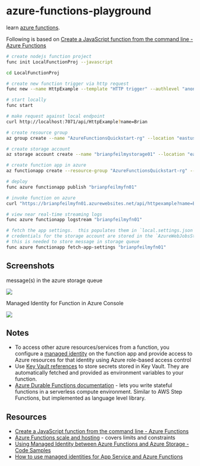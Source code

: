 # azure-functions-playground

learn [azure functions](https://docs.microsoft.com/en-us/azure/azure-functions).

Following is based on [Create a JavaScript function from the command line - Azure Functions](https://docs.microsoft.com/en-us/azure/azure-functions/create-first-function-cli-node?tabs=azure-cli%2Cbrowser)

```sh
# create nodejs function project
func init LocalFunctionProj --javascript

cd LocalFunctionProj

# create new function trigger via http request
func new --name HttpExample --template "HTTP trigger" --authlevel "anonymous"

# start locally
func start

# make request against local endpoint
curl http://localhost:7071/api/HttpExample?name=Brian

# create resource group
az group create --name "AzureFunctionsQuickstart-rg" --location "eastus"

# create storage account
az storage account create --name "brianpfeilmystorage01" --location "eastus" --resource-group "AzureFunctionsQuickstart-rg" --sku "Standard_LRS"

# create function app in azure
az functionapp create --resource-group "AzureFunctionsQuickstart-rg" --consumption-plan-location "eastus" --runtime "node" --runtime-version 12 --functions-version 3 --name "brianpfeilmyfn01" --storage-account "brianpfeilmystorage01"

# deploy
func azure functionapp publish "brianpfeilmyfn01"

# invoke function on azure
curl "https://brianpfeilmyfn01.azurewebsites.net/api/httpexample?name=Brianv2"

# view near real-time streaming logs
func azure functionapp logstream "brianpfeilmyfn01"

# fetch the app settings.  this populates them in `local.settings.json`
# credentials for the storage account are stored in the `AzureWebJobsStorage` property
# this is needed to store message in storage queue
func azure functionapp fetch-app-settings "brianpfeilmyfn01"
```

## Screenshots

message(s) in the azure storage queue

![](https://www.evernote.com/l/AAF4oT5-alVJf4FWuRgwVkGfjNm54yVrwBQB/image.png)

Managed Identity for Function in Azure Console

![](https://www.evernote.com/l/AAGjYBDl3URJ5JbtST8xTEQgGbSTSlwrGWoB/image.png)

## Notes

* To access other azure resources/services from a function, you configure a [managed identity](https://docs.microsoft.com/en-us/azure/app-service/overview-managed-identity?tabs=dotnet) on the function app and provide access to Azure resources for that identity using Azure role-based access control
* Use [Key Vault references](https://azure.microsoft.com/en-us/updates/general-availability-of-key-vault-references-in-app-service-and-azure-functions/) to store secrets stored in Key Vault.  They are automatically fetched and provided as environment variables to your function.
* [Azure Durable Functions documentation](https://docs.microsoft.com/en-us/azure/azure-functions/durable/) - lets you write stateful functions in a serverless compute environment.  Similar to AWS Step Functions, but implemented as language level library.

## Resources

* [Create a JavaScript function from the command line - Azure Functions](https://docs.microsoft.com/en-us/azure/azure-functions/create-first-function-cli-node?tabs=azure-cli%2Cbrowser)
* [Azure Functions scale and hosting](https://docs.microsoft.com/en-us/azure/azure-functions/functions-scale) - covers limits and constraints
* [Using Managed Identity between Azure Functions and Azure Storage - Code Samples](https://docs.microsoft.com/en-us/samples/azure-samples/functions-storage-managed-identity/using-managed-identity-between-azure-functions-and-azure-storage/)
* [How to use managed identities for App Service and Azure Functions](https://docs.microsoft.com/en-us/azure/app-service/overview-managed-identity)